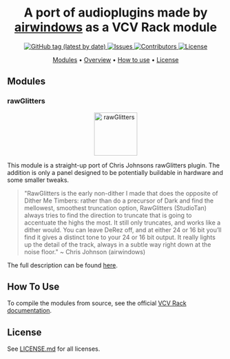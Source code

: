 <h1 align="center">
  A port of audioplugins made by <a href="http://www.airwindows.com">airwindows</a> as a VCV Rack module
</h1>

<p align="center">
  <a href="https://github.com/TobiasPrt/rawGlitters/releases/tag/v1.0.0">
    <img alt="GitHub tag (latest by date)" src="https://img.shields.io/github/v/tag/TobiasPrt/rawGlitters?label=version">
  </a>
  <a href="https://github.com/TobiasPrt/rawGlitters_/issues/">
    <img src="https://img.shields.io/github/issues/TobiasPrt/rawGlitters"
         alt="Issues">
  </a>
  <a href="https://github.com/TobiasPrt/rawGlitters_/graphs/contributors">
    <img src="https://img.shields.io/github/contributors/TobiasPrt/rawGlitters"
         alt="Contributors">
  </a>
  <a href="https://github.com/TobiasPrt/rawGlitters_/LICENSE.md">
    <img src="https://img.shields.io/badge/License-MIT-blue.svg"
         alt="License">
  </a>  
</p>

<p align="center">
  <a href="#Modules">Modules</a> •
  <a href="#overview">Overview</a> •
  <a href="#how-to-use">How to use</a> •
  <a href="#license">License</a>
</p>

## Modules

### rawGlitters

<p align="center">
    <a href="https://mate-app.de">
      <img src="https://github.com/TobiasPrt/vcvwindows/blob/master/img/rawglitters.png" alt="rawGlitters" width="100">
  </a>
<p>

This module is a straight-up port of Chris Johnsons rawGlitters plugin. The addition is only a panel designed to be potentially buildable in hardware and some smaller tweaks.

> "RawGlitters is the early non-dither I made that does the opposite of Dither Me Timbers: rather than do a precursor of Dark and find the mellowest, smoothest truncation option, RawGlitters (StudioTan) always tries to find the direction to truncate that is going to accentuate the highs the most. It still only truncates, and works like a dither would. You can leave DeRez off, and at either 24 or 16 bit you’ll find it gives a distinct tone to your 24 or 16 bit output. It really lights up the detail of the track, always in a subtle way right down at the noise floor." 
~ Chris Johnson (airwindows)

The full description can be found [here](http://www.airwindows.com/rawglitters-redux/).

## How To Use

To compile the modules from source, see the official [VCV Rack documentation](https://vcvrack.com/manual/Building.html).

## License

See [LICENSE.md](https://github.com/TobiasPrt/rawGlitters/blob/master/LICENSE.md) for all licenses.
